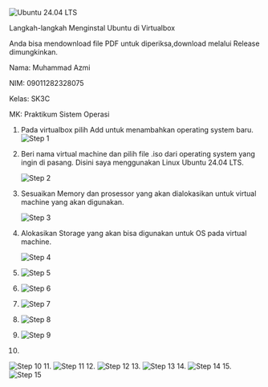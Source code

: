 ![Ubuntu 24.04 LTS](./UBUNTU.png)

Langkah-langkah Menginstal Ubuntu di Virtualbox

Anda bisa mendownload file PDF untuk diperiksa,download melalui Release dimungkinkan.

Nama: Muhammad Azmi

NIM: 09011282328075

Kelas: SK3C

MK: Praktikum Sistem Operasi

1. Pada virtualbox pilih Add untuk menambahkan operating system baru.![Step 1](./GIT/awal.png)
   
   
2. Beri nama virtual machine dan pilih file .iso dari operating system yang ingin di pasang.
                     Disini saya menggunakan Linux Ubuntu 24.04 LTS.
   
   ![Step 2](./GIT/second.png)

3. Sesuaikan Memory dan prosessor yang akan dialokasikan untuk virtual machine yang akan digunakan.

    ![Step 3](./GIT/Picture1.png)

4. Alokasikan Storage yang akan bisa digunakan untuk OS pada virtual machine.
   
    ![Step 4](./GIT/Picture2.png)

5.
   ![Step 5](./GIT/Picture3.png)
6. 
   ![Step 6](./GIT/Picture4.png)
7. 
   ![Step 7](./GIT/Picture5.png)
8. 
   ![Step 8](./GIT/Picture6.png)
9. 
   ![Step 9](./GIT/Picture7.png)
10. 
   ![Step 10](./GIT/Picture8.png)
11.
   ![Step 11](./GIT/Picture9.png)
12.
   ![Step 12](./GIT/Picture10.png)
13.
   ![Step 13](./GIT/Picture11.png)
14.
   ![Step 14](./GIT/Picture12.png)
15.
   ![Step 15](./GIT/Picture13.png)

